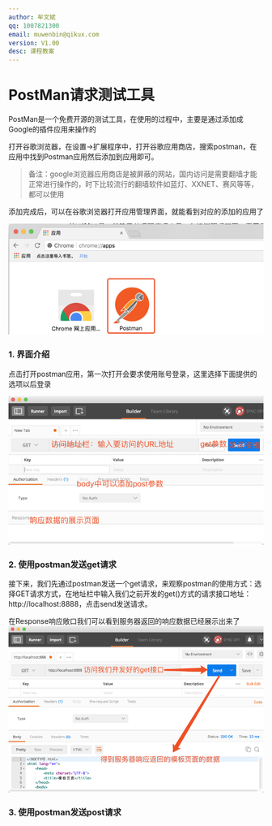 ```yaml
---
author: 牟文斌
qq: 1007821300
email: muwenbin@qikux.com
version: V1.00
desc: 课程教案
---
```


# PostMan请求测试工具

PostMan是一个免费开源的测试工具，在使用的过程中，主要是通过添加成Google的插件应用来操作的

打开谷歌浏览器，在设置-&gt;扩展程序中，打开谷歌应用商店，搜索postman，在应用中找到Postman应用然后添加到应用即可。

> 备注：google浏览器应用商店是被屏蔽的网站，国内访问是需要翻墙才能正常进行操作的，时下比较流行的翻墙软件如蓝灯、XXNET、赛风等等，都可以使用

添加完成后，可以在谷歌浏览器打开应用管理界面，就能看到对应的添加的应用了

![](/assets/post1)

### 1. 界面介绍

点击打开postman应用，第一次打开会要求使用账号登录，这里选择下面提供的选项以后登录

![](/assets/postman2)

### 2. 使用postman发送get请求

接下来，我们先通过postman发送一个get请求，来观察postman的使用方式：选择GET请求方式，在地址栏中输入我们之前开发的get\(\)方式的请求接口地址：http://localhost:8888，点击send发送请求。

在Response响应敞口我们可以看到服务器返回的响应数据已经展示出来了![](/assets/postman31)

### 3. 使用postman发送post请求







